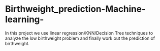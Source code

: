 # Birthweight_prediction-Machine-learning-
In this project we use linear regression/KNN/Decision Tree  techniques to analyze the low birthweight problem and finally work out the prediction of birthweight.
